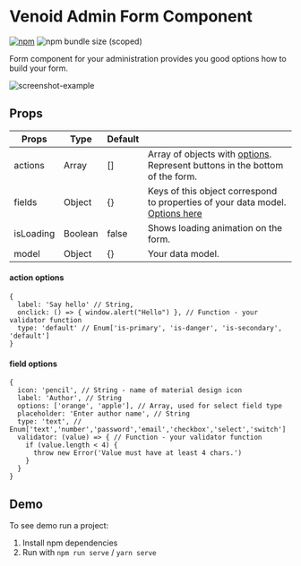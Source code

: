 # Venoid Admin Form Component

[![npm](https://img.shields.io/npm/v/@venoid/admin-form?color=green)](https://www.npmjs.com/package/@venoid/admin-form)
![npm bundle size (scoped)](https://img.shields.io/bundlephobia/min/@venoid/admin-form)

Form component for your administration provides you good options how to build your form.

![screenshot-example](https://camo.githubusercontent.com/c9c6ddeddf13420c7ff0eaec98ebb9e1b5a748e8/68747470733a2f2f6269746275636b65742e6f72672f76656e6f69642f61646d696e2d666f726d2f7261772f346166633464616332643239326232383165636261303534643166643932336338613737353439342f696d616765732f6578616d706c652d61646d696e2d666f726d2e706e67)

## Props
| Props         | Type    | Default   |                                      |
|---------------|---------|-----------|--------------------------------------|
| actions       | Array   | []        | Array of objects with [options](#action-options). Represent buttons in the bottom of the form.    |
| fields        | Object  | {}        | Keys of this object correspond to properties of your data model. [Options here](#field-options)              |
| isLoading     | Boolean | false     | Shows loading animation on the form.                                           |
| model         | Object  | {}        | Your data model.                                                               |

#### action options
```
{
  label: 'Say hello' // String,
  onclick: () => { window.alert("Hello") }, // Function - your validator function
  type: 'default' // Enum['is-primary', 'is-danger', 'is-secondary', 'default']
}
```

#### field options
```
{
  icon: 'pencil', // String - name of material design icon
  label: 'Author', // String
  options: ['orange', 'apple'], // Array, used for select field type
  placeholder: 'Enter author name', // String
  type: 'text', // Enum['text','number','password','email','checkbox','select','switch']
  validator: (value) => { // Function - your validator function
    if (value.length < 4) {
      throw new Error('Value must have at least 4 chars.')
    }
  }
}
```

## Demo
To see demo run a project:

1. Install npm dependencies
2. Run with `npm run serve` / `yarn serve`
